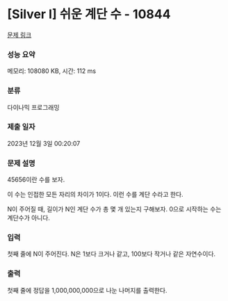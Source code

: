 # [Silver I] 쉬운 계단 수 - 10844 

[문제 링크](https://www.acmicpc.net/problem/10844) 

### 성능 요약

메모리: 108080 KB, 시간: 112 ms

### 분류

다이나믹 프로그래밍

### 제출 일자

2023년 12월 3일 00:20:07

### 문제 설명

<p style="user-select: auto !important;">45656이란 수를 보자.</p>

<p style="user-select: auto !important;">이 수는 인접한 모든 자리의 차이가 1이다. 이런 수를 계단 수라고 한다.</p>

<p style="user-select: auto !important;">N이 주어질 때, 길이가 N인 계단 수가 총 몇 개 있는지 구해보자. 0으로 시작하는 수는 계단수가 아니다.</p>

### 입력 

 <p style="user-select: auto !important;">첫째 줄에 N이 주어진다. N은 1보다 크거나 같고, 100보다 작거나 같은 자연수이다.</p>

### 출력 

 <p style="user-select: auto !important;">첫째 줄에 정답을 1,000,000,000으로 나눈 나머지를 출력한다.</p>

